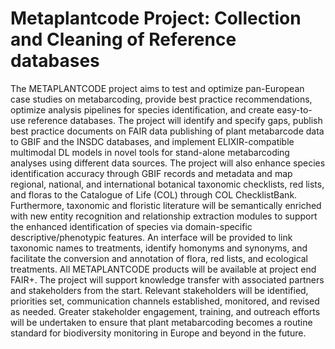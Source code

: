 # Metaplantcode Project: Collection and Cleaning of Reference databases

The METAPLANTCODE project aims to test and optimize pan-European case studies on metabarcoding, provide best practice recommendations, optimize analysis pipelines for species identification, and create easy-to-use reference databases. The project will identify and specify gaps, publish best practice documents on FAIR data publishing of plant metabarcode data to GBIF and the INSDC databases, and implement ELIXIR-compatible multimodal DL models in novel tools for stand-alone metabarcoding analyses using different data sources. The project will also enhance species identification accuracy through GBIF records and metadata and map regional, national, and international botanical taxonomic checklists, red lists, and floras to the Catalogue of Life (COL) through COL ChecklistBank. Furthermore, taxonomic and floristic literature will be semantically enriched with new entity recognition and relationship extraction modules to support the enhanced identification of species via domain-specific descriptive/phenotypic features. An interface will be provided to link taxonomic names to treatments, identify homonyms and synonyms, and facilitate the conversion and annotation of flora, red lists, and ecological treatments. All METAPLANTCODE products will be available at project end FAIR+. The project will support knowledge transfer with associated partners and stakeholders from the start. Relevant stakeholders will be identified, priorities set, communication channels established, monitored, and revised as needed. Greater stakeholder engagement, training, and outreach efforts will be undertaken to ensure that plant metabarcoding becomes a routine standard for biodiversity monitoring in Europe and beyond in the future.
